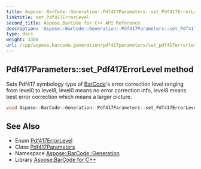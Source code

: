 ```yaml
---
title: Aspose::BarCode::Generation::Pdf417Parameters::set_Pdf417ErrorLevel method
linktitle: set_Pdf417ErrorLevel
second_title: Aspose.BarCode for C++ API Reference
description: 'Aspose::BarCode::Generation::Pdf417Parameters::set_Pdf417ErrorLevel method. Sets Pdf417 symbology type of BarCode''s error correction level ranging from level0 to level8, level0 means no error correction info, level8 means best error correction which means a larger picture in C++.'
type: docs
weight: 3300
url: /cpp/aspose.barcode.generation/pdf417parameters/set_pdf417errorlevel/
---
```

## Pdf417Parameters::set_Pdf417ErrorLevel method


Sets Pdf417 symbology type of [BarCode](../../../aspose.barcode/)'s error correction level ranging from level0 to level8, level0 means no error correction info, level8 means best error correction which means a larger picture.

```cpp
void Aspose::BarCode::Generation::Pdf417Parameters::set_Pdf417ErrorLevel(Aspose::BarCode::Generation::Pdf417ErrorLevel value)
```

## See Also

* Enum [Pdf417ErrorLevel](../../pdf417errorlevel/)
* Class [Pdf417Parameters](../)
* Namespace [Aspose::BarCode::Generation](../../)
* Library [Aspose.BarCode for C++](../../../)
